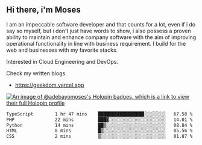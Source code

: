## Hi there, i'm Moses

I am an impeccable software developer and that counts for a lot, even if i do say so myself, but i don't just have words to show, i also possess a proven ability to maintain and enhance company software with the aim of improving operational functionality in line with business requirement. I build for the web and businesses with my favorite stacks.

Interested in Cloud Engineering and DevOps.

Check my written blogs
- https://geekdom.vercel.app

[![An image of @adebayomoses's Holopin badges, which is a link to view their full Holopin profile](https://holopin.me/adebayomoses)](https://holopin.io/@adebayomoses)

<!--START_SECTION:waka-->

```txt
TypeScript        1 hr 47 mins    █████████████████░░░░░░░░   67.58 %
PHP               22 mins         ███▓░░░░░░░░░░░░░░░░░░░░░   14.01 %
Python            14 mins         ██▒░░░░░░░░░░░░░░░░░░░░░░   08.84 %
HTML              8 mins          █▒░░░░░░░░░░░░░░░░░░░░░░░   05.56 %
CSS               2 mins          ▒░░░░░░░░░░░░░░░░░░░░░░░░   01.87 %
```

<!--END_SECTION:waka-->
